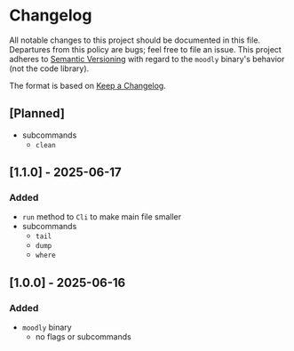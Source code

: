 # Changelog

All notable changes to this project should be documented in this file.
Departures from this policy are bugs; feel free to file an issue. This project
adheres to [Semantic Versioning](https://semver.org/spec/v2.0.0.html) with
regard to the `moodly` binary's behavior (not the code library).

The format is based on [Keep a Changelog](https://keepachangelog.com/en/1.1.0/).

## [Planned]

- subcommands
  - `clean`

## [1.1.0] - 2025-06-17

### Added

- `run` method to `Cli` to make main file smaller
- subcommands
  - `tail`
  - `dump`
  - `where`

## [1.0.0] - 2025-06-16

### Added

- `moodly` binary
  - no flags or subcommands
